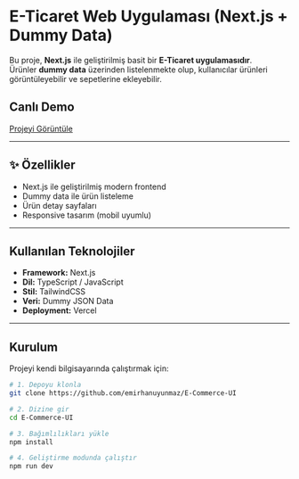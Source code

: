 # E-Ticaret Web Uygulaması (Next.js + Dummy Data)

Bu proje, **Next.js** ile geliştirilmiş basit bir **E-Ticaret uygulamasıdır**.  
Ürünler **dummy data** üzerinden listelenmekte olup, kullanıcılar ürünleri görüntüleyebilir ve sepetlerine ekleyebilir.  

## Canlı Demo
[Projeyi Görüntüle]([https://senin-vercel-linkin.vercel.app](https://e-commerce-ui-ruby.vercel.app/))

---

## ✨ Özellikler
-  Next.js ile geliştirilmiş modern frontend
-  Dummy data ile ürün listeleme
-  Ürün detay sayfaları
-  Responsive tasarım (mobil uyumlu)

---

##  Kullanılan Teknolojiler
- **Framework:** Next.js
- **Dil:** TypeScript / JavaScript
- **Stil:** TailwindCSS 
- **Veri:** Dummy JSON Data
- **Deployment:** Vercel

---

## Kurulum

Projeyi kendi bilgisayarında çalıştırmak için:

```bash
# 1. Depoyu klonla
git clone https://github.com/emirhanuyunmaz/E-Commerce-UI

# 2. Dizine gir
cd E-Commerce-UI

# 3. Bağımlılıkları yükle
npm install

# 4. Geliştirme modunda çalıştır
npm run dev
```
